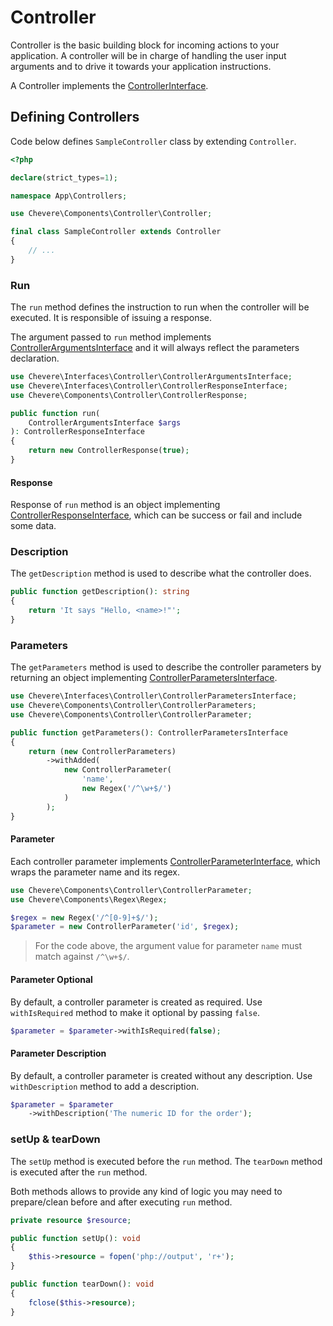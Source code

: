 # Controller

Controller is the basic building block for incoming actions to your application. A controller will be in charge of handling the user input arguments and to drive it towards your application instructions.

A Controller implements the [ControllerInterface](../reference/Chevere/Interfaces/Controller/ControllerInterface.md).

## Defining Controllers

Code below defines `SampleController` class by extending `Controller`.

```php
<?php

declare(strict_types=1);

namespace App\Controllers;

use Chevere\Components\Controller\Controller;

final class SampleController extends Controller
{
    // ...
}
```

### Run

The `run` method defines the instruction to run when the controller will be executed. It is responsible of issuing a response.

The argument passed to `run` method implements [ControllerArgumentsInterface](../reference/Chevere/Interfaces/Controller/ControllerArgumentsInterface.md) and it will always reflect the parameters declaration.

```php
use Chevere\Interfaces\Controller\ControllerArgumentsInterface;
use Chevere\Interfaces\Controller\ControllerResponseInterface;
use Chevere\Components\Controller\ControllerResponse;

public function run(
    ControllerArgumentsInterface $args
): ControllerResponseInterface
{
    return new ControllerResponse(true);
}
```

#### Response

Response of `run` method is an object implementing [ControllerResponseInterface](../reference/Chevere/Interfaces/Controller/ControllerResponseInterface.md), which can be success or fail and include some data.

### Description

The `getDescription` method is used to describe what the controller does.

```php
public function getDescription(): string
{
    return 'It says "Hello, <name>!"';
}
```

### Parameters

The `getParameters` method is used to describe the controller parameters by returning an object implementing [ControllerParametersInterface](../reference/Chevere/Interfaces/Controller/ControllerParametersInterface.md).

```php
use Chevere\Interfaces\Controller\ControllerParametersInterface;
use Chevere\Components\Controller\ControllerParameters;
use Chevere\Components\Controller\ControllerParameter;

public function getParameters(): ControllerParametersInterface
{
    return (new ControllerParameters)
        ->withAdded(
            new ControllerParameter(
                'name',
                new Regex('/^\w+$/')
            )
        );
}
```

#### Parameter

Each controller parameter implements [ControllerParameterInterface](../reference/Chevere/Interfaces/Controller/ControllerParameterInterface.md), which wraps the parameter name and its regex.

```php
use Chevere\Components\Controller\ControllerParameter;
use Chevere\Components\Regex\Regex;

$regex = new Regex('/^[0-9]+$/');
$parameter = new ControllerParameter('id', $regex);
```

> For the code above, the argument value for parameter `name` must match against `/^\w+$/`.

#### Parameter Optional

By default, a controller parameter is created as required. Use `withIsRequired` method to make it optional by passing `false`.

```php
$parameter = $parameter->withIsRequired(false); 
```

#### Parameter Description

By default, a controller parameter is created without any description. Use `withDescription` method to add a description.

```php
$parameter = $parameter
    ->withDescription('The numeric ID for the order');
```

### setUp & tearDown

The `setUp` method is executed before the `run` method. The `tearDown` method is executed after the `run` method.

Both methods allows to provide any kind of logic you may need to prepare/clean before and after executing `run` method.

```php
private resource $resource;

public function setUp(): void
{
    $this->resource = fopen('php://output', 'r+');
}

public function tearDown(): void
{
    fclose($this->resource);
}
```